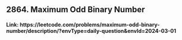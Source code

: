 <h2>2864. Maximum Odd Binary Number</h2>
<h4> Link: https://leetcode.com/problems/maximum-odd-binary-number/description/?envType=daily-question&envId=2024-03-01</h4>
